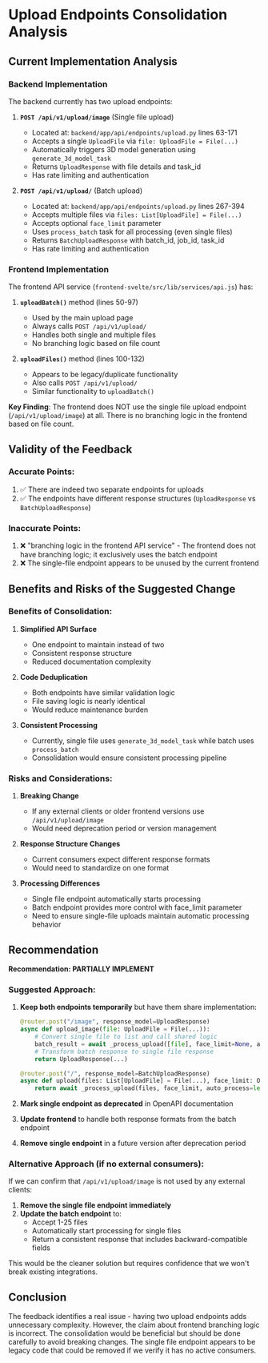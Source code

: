 # Upload Endpoints Consolidation Analysis

## Current Implementation Analysis

### Backend Implementation

The backend currently has two upload endpoints:

1. **`POST /api/v1/upload/image`** (Single file upload)
   - Located at: `backend/app/api/endpoints/upload.py` lines 63-171
   - Accepts a single `UploadFile` via `file: UploadFile = File(...)`
   - Automatically triggers 3D model generation using `generate_3d_model_task`
   - Returns `UploadResponse` with file details and task_id
   - Has rate limiting and authentication

2. **`POST /api/v1/upload/`** (Batch upload)
   - Located at: `backend/app/api/endpoints/upload.py` lines 267-394
   - Accepts multiple files via `files: List[UploadFile] = File(...)`
   - Accepts optional `face_limit` parameter
   - Uses `process_batch` task for all processing (even single files)
   - Returns `BatchUploadResponse` with batch_id, job_id, task_id
   - Has rate limiting and authentication

### Frontend Implementation

The frontend API service (`frontend-svelte/src/lib/services/api.js`) has:

1. **`uploadBatch()`** method (lines 50-97)
   - Used by the main upload page
   - Always calls `POST /api/v1/upload/`
   - Handles both single and multiple files
   - No branching logic based on file count

2. **`uploadFiles()`** method (lines 100-132)
   - Appears to be legacy/duplicate functionality
   - Also calls `POST /api/v1/upload/`
   - Similar functionality to `uploadBatch()`

**Key Finding**: The frontend does NOT use the single file upload endpoint (`/api/v1/upload/image`) at all. There is no branching logic in the frontend based on file count.

## Validity of the Feedback

### Accurate Points:
1. ✅ There are indeed two separate endpoints for uploads
2. ✅ The endpoints have different response structures (`UploadResponse` vs `BatchUploadResponse`)

### Inaccurate Points:
1. ❌ "branching logic in the frontend API service" - The frontend does not have branching logic; it exclusively uses the batch endpoint
2. ❌ The single-file endpoint appears to be unused by the current frontend

## Benefits and Risks of the Suggested Change

### Benefits of Consolidation:

1. **Simplified API Surface**
   - One endpoint to maintain instead of two
   - Consistent response structure
   - Reduced documentation complexity

2. **Code Deduplication**
   - Both endpoints have similar validation logic
   - File saving logic is nearly identical
   - Would reduce maintenance burden

3. **Consistent Processing**
   - Currently, single file uses `generate_3d_model_task` while batch uses `process_batch`
   - Consolidation would ensure consistent processing pipeline

### Risks and Considerations:

1. **Breaking Change**
   - If any external clients or older frontend versions use `/api/v1/upload/image`
   - Would need deprecation period or version management

2. **Response Structure Changes**
   - Current consumers expect different response formats
   - Would need to standardize on one format

3. **Processing Differences**
   - Single file endpoint automatically starts processing
   - Batch endpoint provides more control with face_limit parameter
   - Need to ensure single-file uploads maintain automatic processing behavior

## Recommendation

**Recommendation: PARTIALLY IMPLEMENT**

### Suggested Approach:

1. **Keep both endpoints temporarily** but have them share implementation:
   ```python
   @router.post("/image", response_model=UploadResponse)
   async def upload_image(file: UploadFile = File(...)):
       # Convert single file to list and call shared logic
       batch_result = await _process_upload([file], face_limit=None, auto_process=True)
       # Transform batch response to single file response
       return UploadResponse(...)
   
   @router.post("/", response_model=BatchUploadResponse)
   async def upload(files: List[UploadFile] = File(...), face_limit: Optional[int] = Form(None)):
       return await _process_upload(files, face_limit, auto_process=len(files)==1)
   ```

2. **Mark single endpoint as deprecated** in OpenAPI documentation

3. **Update frontend** to handle both response formats from the batch endpoint

4. **Remove single endpoint** in a future version after deprecation period

### Alternative Approach (if no external consumers):

If we can confirm that `/api/v1/upload/image` is not used by any external clients:

1. **Remove the single file endpoint immediately**
2. **Update the batch endpoint** to:
   - Accept 1-25 files
   - Automatically start processing for single files
   - Return a consistent response that includes backward-compatible fields

This would be the cleaner solution but requires confidence that we won't break existing integrations.

## Conclusion

The feedback identifies a real issue - having two upload endpoints adds unnecessary complexity. However, the claim about frontend branching logic is incorrect. The consolidation would be beneficial but should be done carefully to avoid breaking changes. The single file endpoint appears to be legacy code that could be removed if we verify it has no active consumers.